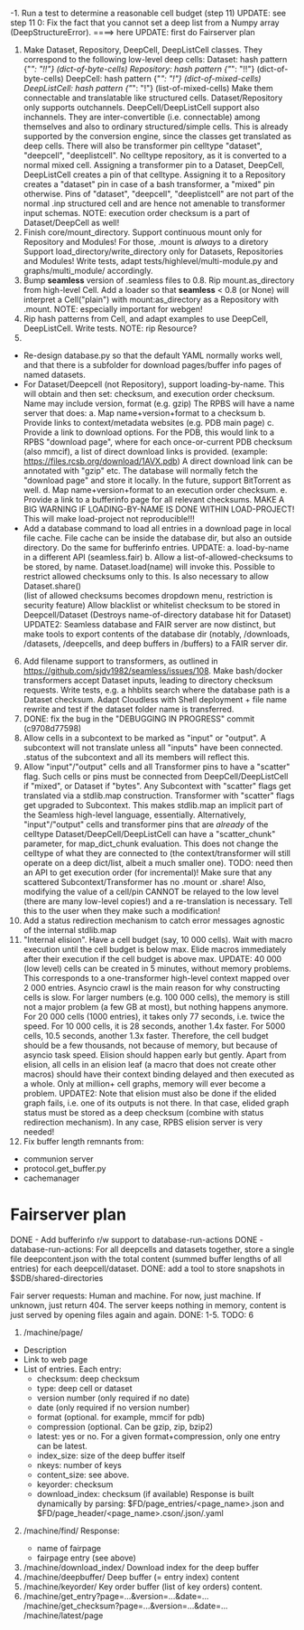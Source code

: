
-1. Run a test to determine a reasonable cell budget (step 11)
UPDATE: see step 11
0: Fix the fact that you cannot set a deep list from a Numpy array (DeepStructureError).
====> here
UPDATE: first do Fairserver plan
1. Make Dataset, Repository, DeepCell, DeepListCell classes.
They correspond to the following low-level deep cells:
 Dataset: hash pattern {"*": "!!"} (dict-of-byte-cells)
 Repository: hash pattern {"*": "!!"} (dict-of-byte-cells)
 DeepCell: hash pattern {"*": "!"} (dict-of-mixed-cells)
 DeepListCell: hash pattern {"*": "!"} (list-of-mixed-cells)
Make them connectable and translatable like structured cells.
Dataset/Repository only supports outchannels. 
DeepCell/DeepListCell support also inchannels.
They are inter-convertible (i.e. connectable) among themselves
and also to ordinary structured/simple cells. This is already supported
by the conversion engine, since the classes get translated as deep cells.
There will also be transformer pin celltype "dataset", "deepcell", "deeplistcell". No celltype repository, as it is converted to a normal mixed cell. Assigning a transformer pin to a Dataset, DeepCell, DeepListCell creates a
pin of that celltype. Assigning it to a Repository creates a "dataset" pin in case of a bash transformer, a "mixed" pin otherwise. Pins of "dataset", "deepcell", "deeplistcell" are not part of the normal .inp structured cell and 
are hence not amenable to transformer input schemas.
NOTE: execution order checksum is a part of Dataset/DeepCell as well!
2. Finish core/mount_directory. Support continuous mount only for Repository and Modules! For those, .mount is *always* to a diretory
Support load_directory/write_directory only for Datasets, Repositories and Modules!
Write tests, adapt tests/highlevel/multi-module.py and graphs/multi_module/ accordingly.
3. Bump __seamless__ version of .seamless files to 0.8.
Rip mount.as_directory from high-level Cell. Add a loader so that __seamless__ < 0.8 (or None) will interpret
a Cell("plain") with mount:as_directory as a Repository with .mount.
NOTE: especially important for webgen! 
4. Rip hash patterns from Cell, and adapt examples to use DeepCell, DeepListCell.
Write tests.
NOTE: rip Resource?
5. 
- Re-design database.py so that the default YAML normally works well,
and that there is a subfolder for download pages/buffer info pages
of named datasets.
- For Dataset/Deepcell (not Repository), support loading-by-name.
This will obtain and then set: checksum, and execution order checksum.
Name may include version, format (e.g. gzip)
The RPBS will have a name server that does:
a. Map name+version+format to a checksum
b. Provide links to context/metadata websites (e.g. PDB main page)
c. Provide a link to download options. For the PDB, this would link to
a RPBS "download page", where for each once-or-current PDB checksum (also mmcif), a list of direct download links is provided. 
(example: https://files.rcsb.org/download/1AVX.pdb)
A direct download link can be annotated with "gzip" etc. The database will normally fetch the "download page" and store it locally.
In the future, support BitTorrent as well.
d. Map name+version+format to an execution order checksum.
e. Provide a link to a bufferinfo page for all relevant checksums.
MAKE A BIG WARNING IF LOADING-BY-NAME IS DONE WITHIN LOAD-PROJECT!
This will make load-project not reproducible!!!
- Add a database command to load all entries in a download page in local file cache. File cache can be inside the database dir, but also an outside directory. Do the same for bufferinfo entries.
UPDATE: 
a. load-by-name in a different API (seamless.fair)
b. Allow a list-of-allowed-checksums to be stored, by name. 
   Dataset.load(name) will invoke this.
   Possible to restrict allowed checksums only to this.
   Is also necessary to allow Dataset.share()  
   (list of allowed checksums becomes dropdown menu, restriction is security feature)
   Allow blacklist or whitelist checksum to be stored in Deepcell/Dataset
   (Destroys name-of-directory database hit for Dataset)
UPDATE2: Seamless database and FAIR server are now distinct, but make
tools to export contents of the database dir (notably, /downloads,
/datasets, /deepcells, and deep buffers in /buffers) to a FAIR server dir.
6. Add filename support to transformers, as outlined in https://github.com/sjdv1982/seamless/issues/108. Make bash/docker transformers accept Dataset inputs, leading to directory checksum requests.
Write tests, e.g. a hhblits search where the database path is a Dataset
checksum.
Adapt Cloudless with Shell deployment + file name rewrite and test if 
the dataset folder name is transferred.
7. DONE: fix the bug in the "DEBUGGING IN PROGRESS" commit (c9708d77598)
8. Allow cells in a subcontext to be marked as "input" or "output".
A subcontext will not translate unless all "inputs" have been connected.
.status of the subcontext and all its members will reflect this.
9. Allow "input"/"output" cells and all Transformer pins to have a "scatter" flag. Such cells or pins must be connected from DeepCell/DeepListCell if "mixed", or Dataset if "bytes".
Any Subcontext with "scatter" flags get translated via a stdlib.map
construction. Transformer with "scatter" flags get upgraded to Subcontext. This makes stdlib.map an implicit part of the Seamless high-level language, essentially.
Alternatively, "input"/"output" cells and transformer pins that are 
*already* of the celltype Dataset/DeepCell/DeepListCell can have a "scatter_chunk" parameter, for map_dict_chunk evaluation. This does not
change the celltype of what they are connected to (the context/transformer will still operate on a deep dict/list, albeit a much smaller one). TODO: need then an API to get execution order (for incremental)!
Make sure that any scattered Subcontext/Transformer has no .mount or .share!
Also, modifying the value of a cell/pin CANNOT be relayed to the low level
(there are many low-level copies!) and a re-translation is necessary.
Tell this to the user when they make such a modification!
10. Add a status redirection mechanism to catch error messages agnostic of the internal stdlib.map
11. "Internal elision". Have a cell budget (say, 10 000 cells). Wait with macro execution until the cell budget is below max. Elide macros immediately after their execution if the cell budget is above max.
UPDATE: 40 000 (low level) cells can be created in 5 minutes, without memory problems. This corresponds to a one-transformer high-level context mapped over 2 000 entries. 
Asyncio crawl is the main reason for why constructing cells is slow.
For larger numbers (e.g. 100 000 cells), the memory is still not a major
problem (a few GB at most), but nothing happens anymore.
For 20 000 cells (1000 entries), it takes only 77 seconds, i.e. twice the speed. For 10 000 cells, it is 28 seconds, another 1.4x faster.
For 5000 cells, 10.5 seconds, another 1.3x faster.
Therefore, the cell budget should be a few thousands, not because of
memory, but because of asyncio task speed. Elision should happen early but gently. Apart from elision, all cells in an elision leaf (a macro that does not create
other macros) should have their context binding delayed and then executed as a whole.
Only at million+ cell graphs, memory will ever become a problem.
UPDATE2: Note that elision must also be done if the elided graph fails,
i.e. one of its outputs is not there. In that case, elided graph status must be stored as a deep checksum (combine with status redirection mechanism).
In any case, RPBS elision server is very needed!
12. Fix buffer length remnants from:
- communion server
- protocol.get_buffer.py
- cachemanager


Fairserver plan
===============
DONE - Add bufferinfo r/w support to database-run-actions
DONE - database-run-actions: For all deepcells and datasets together, store a single file deepcontent.json with the total content (summed buffer lengths of all entries) for each deepcell/dataset.
DONE: add a tool to store snapshots in $SDB/shared-directories

Fair server requests:
Human and machine. For now, just machine.
If unknown, just return 404.
The server keeps nothing in memory, content is just served by
opening files again and again.
DONE: 1-5. TODO: 6
1. /machine/page/<name of fairpage>
- Description
- Link to web page
- List of entries. Each entry:
  - checksum: deep checksum
  - type: deep cell or dataset
  - version number (only required if no date)
  - date (only required if no version number)
  - format (optional. for example, mmcif for pdb)
  - compression (optional. Can be gzip, zip, bzip2)
  - latest: yes or no. For a given format+compression, only one entry can be latest.
  - index_size: size of the deep buffer itself
  - nkeys: number of keys
  - content_size: see above.
  - keyorder: checksum 
  - download_index: checksum (if available)
Response is built dynamically by parsing:
$FD/page_entries/<page_name>.json and $FD/page_header/<page_name>.cson/.json/.yaml
2. /machine/find/<checksum>
   Response:
   - name of fairpage
   - fairpage entry (see above)
3. /machine/download_index/<download index checksum>
   Download index for the deep buffer
4. /machine/deepbuffer/<checksum>
   Deep buffer (= entry index) content 
5. /machine/keyorder/<keyorder checksum>
   Key order buffer (list of key orders) content.
6. /machine/get_entry?page=...&version=...&date=...
   /machine/get_checksum?page=...&version=...&date=...
   /machine/latest/page

